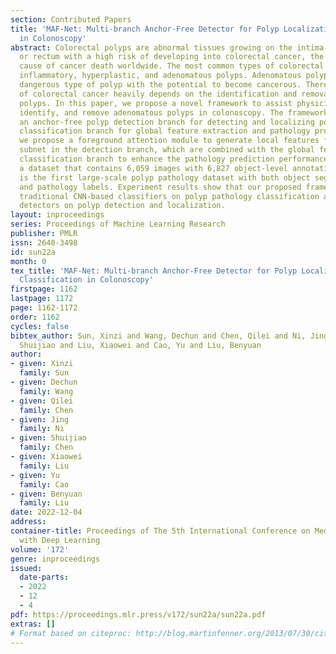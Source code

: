 ```yaml
---
section: Contributed Papers
title: 'MAF-Net: Multi-branch Anchor-Free Detector for Polyp Localization and Classification
  in Colonoscopy'
abstract: Colorectal polyps are abnormal tissues growing on the intima of the colon
  or rectum with a high risk of developing into colorectal cancer, the third leading
  cause of cancer death worldwide. The most common types of colorectal polyps include
  inflammatory, hyperplastic, and adenomatous polyps. Adenomatous polyps are the most
  dangerous type of polyp with the potential to become cancerous. Therefore, the prevention
  of colorectal cancer heavily depends on the identification and removal of adenomatous
  polyps. In this paper, we propose a novel framework to assist physicians to localize,
  identify, and remove adenomatous polyps in colonoscopy. The framework consists of
  an anchor-free polyp detection branch for detecting and localizing polyps and a
  classification branch for global feature extraction and pathology prediction. Furthermore,
  we propose a foreground attention module to generate local features from the foreground
  subnet in the detection branch, which are combined with the global feature in the
  classification branch to enhance the pathology prediction performance. We collect
  a dataset that contains 6,059 images with 6,827 object-level annotations. This dataset
  is the first large-scale polyp pathology dataset with both object segmentation annotations
  and pathology labels. Experiment results show that our proposed framework outperforms
  traditional CNN-based classifiers on polyp pathology classification and anchor-based
  detectors on polyp detection and localization.
layout: inproceedings
series: Proceedings of Machine Learning Research
publisher: PMLR
issn: 2640-3498
id: sun22a
month: 0
tex_title: 'MAF-Net: Multi-branch Anchor-Free Detector for Polyp Localization and
  Classification in Colonoscopy'
firstpage: 1162
lastpage: 1172
page: 1162-1172
order: 1162
cycles: false
bibtex_author: Sun, Xinzi and Wang, Dechun and Chen, Qilei and Ni, Jing and Chen,
  Shuijiao and Liu, Xiaowei and Cao, Yu and Liu, Benyuan
author:
- given: Xinzi
  family: Sun
- given: Dechun
  family: Wang
- given: Qilei
  family: Chen
- given: Jing
  family: Ni
- given: Shuijiao
  family: Chen
- given: Xiaowei
  family: Liu
- given: Yu
  family: Cao
- given: Benyuan
  family: Liu
date: 2022-12-04
address:
container-title: Proceedings of The 5th International Conference on Medical Imaging
  with Deep Learning
volume: '172'
genre: inproceedings
issued:
  date-parts:
  - 2022
  - 12
  - 4
pdf: https://proceedings.mlr.press/v172/sun22a/sun22a.pdf
extras: []
# Format based on citeproc: http://blog.martinfenner.org/2013/07/30/citeproc-yaml-for-bibliographies/
---
```

